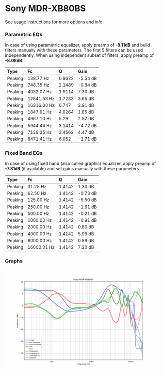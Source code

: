 # Sony MDR-XB80BS
See [usage instructions](https://github.com/jaakkopasanen/AutoEq#usage) for more options and info.

### Parametric EQs
In case of using parametric equalizer, apply preamp of **-8.11dB** and build filters manually
with these parameters. The first 5 filters can be used independently.
When using independent subset of filters, apply preamp of **-8.08dB**.

| Type    | Fc          |      Q | Gain     |
|:--------|:------------|:-------|:---------|
| Peaking | 138.77 Hz   | 0.9622 | -5.54 dB |
| Peaking | 748.35 Hz   | 2.1489 | -0.84 dB |
| Peaking | 4032.07 Hz  | 1.9114 | 7.30 dB  |
| Peaking | 12841.53 Hz | 1.7283 | 3.65 dB  |
| Peaking | 16316.00 Hz | 0.747  | 3.91 dB  |
| Peaking | 1847.91 Hz  | 4.0264 | 1.85 dB  |
| Peaking | 4967.10 Hz  | 5.29   | 2.57 dB  |
| Peaking | 5944.44 Hz  | 3.1414 | -4.72 dB |
| Peaking | 7139.35 Hz  | 3.4562 | 4.47 dB  |
| Peaking | 8471.41 Hz  | 6.052  | -2.71 dB |

### Fixed Band EQs
In case of using fixed band (also called graphic) equalizer, apply preamp of **-7.81dB**
(if available) and set gains manually with these parameters.

| Type    | Fc          |      Q | Gain     |
|:--------|:------------|:-------|:---------|
| Peaking | 31.25 Hz    | 1.4142 | 1.30 dB  |
| Peaking | 62.50 Hz    | 1.4142 | -0.73 dB |
| Peaking | 125.00 Hz   | 1.4142 | -5.50 dB |
| Peaking | 250.00 Hz   | 1.4142 | -1.61 dB |
| Peaking | 500.00 Hz   | 1.4142 | -0.21 dB |
| Peaking | 1000.00 Hz  | 1.4142 | -0.91 dB |
| Peaking | 2000.00 Hz  | 1.4142 | 0.80 dB  |
| Peaking | 4000.00 Hz  | 1.4142 | 5.99 dB  |
| Peaking | 8000.00 Hz  | 1.4142 | 0.89 dB  |
| Peaking | 16000.01 Hz | 1.4142 | 7.20 dB  |

### Graphs
![](./Sony%20MDR-XB80BS.png)